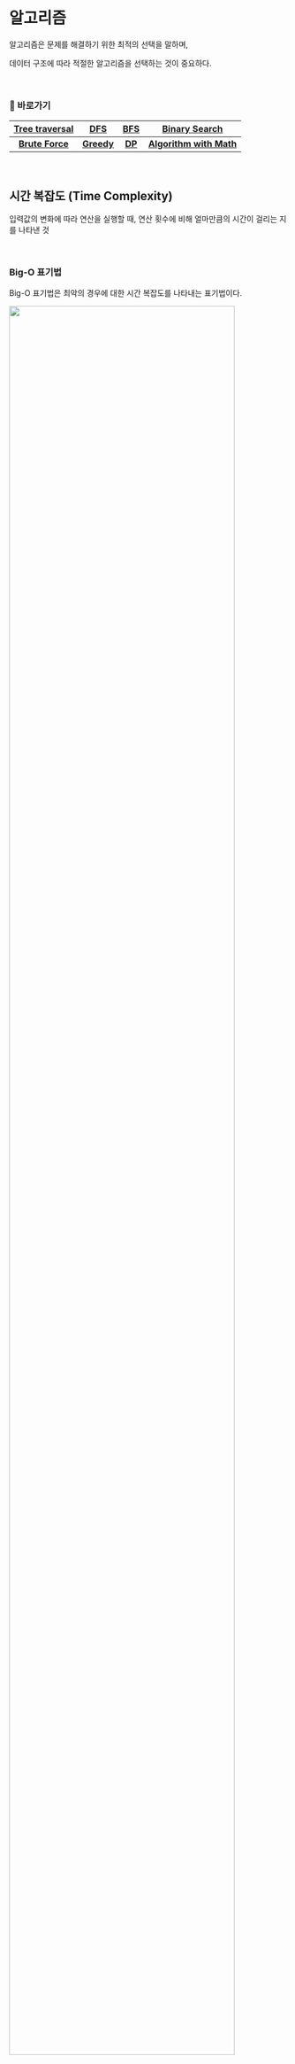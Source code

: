 # 알고리즘

알고리즘은 문제를 해결하기 위한 최적의 선택을 말하며,  

데이터 구조에 따라 적절한 알고리즘을 선택하는 것이 중요하다.

<br>

### **📌 바로가기**

| [Tree traversal](#tree-traversal)  | [DFS](#dfs-depth-first-search-깊이-우선-탐색)  | [BFS](#bfs-breadth-first-search-너비-우선-탐색)  | [Binary Search](#binary-search-algorithm-이진-탐색-알고리즘) |
|:-:|:-:|:-:|:-:|
| [**Brute Force**](#brute-force-algorithm-완전-탐색-알고리즘) | [**Greedy**](#greedy-algorithm-탐욕-알고리즘) | [**DP**](#dynamic-programming-동적-프로그래밍) | [**Algorithm with Math**](#algorithm-with-math) |

<br>

## 시간 복잡도 (Time Complexity)

입력값의 변화에 따라 연산을 실행할 때, 연산 횟수에 비해 얼마만큼의 시간이 걸리는 지를 나타낸 것

<br>

### Big-O 표기법

Big-O 표기법은 최악의 경우에 대한 시간 복잡도를 나타내는 표기법이다.

<img src = "https://miro.medium.com/max/1400/1*fmbUKjjIjEprF8tiQJWgIg.png" width = "90%"/>

<br>

#### 🔸 **O(1)**

Constant complexity라고 하며, 입력 값의 증가와 관계없이 즉시 출력값을 얻을 수 있다.

```java
String[] arr = new String[] {"A", "B", "C"};

System.out.println(arr[1]);
```

> 이외에도 ArrayList의 ```get()```, Stack과 Queue의 ```pop()```, ```poll()``` 등의 메서드가 O(1)의 시간 복잡도를 가진다.

<br>

#### 🔸 **O(n)**

Linear complexity라고 하며, 입력 값의 증가에 따라 시간 또한 같은 비율로 증가한다.

```java
String[] arr = new String[] {"A", "B", "C"};

for(String i : arr) {
  System.out.println(i);
}
```

> 이외에도 ArrayList의 ```remove()```, ```contains()``` 등 다양한 메서드 들이 O(n)의 시간 복잡도를 가진다.

<br>

#### 🔸 **O(log n)**

Logarithmic complexity라고 하며, ```O(1)``` 다음으로 빠른 시간 복잡도이다.

가장 대표적인 예시로 이진 탐색을 들 수 있다.

```java
int binarySearch1(int key, int low, int high) {
	int mid;

	if(low <= high) {
		mid = (low + high) / 2;

    // 탐색 성공
		if(key == arr[mid]) return mid;

		// 왼쪽 부분 arr[0]부터 arr[mid-1]에서 재탐색 
		else if(key < arr[mid]) return binarySearch1(key ,low, mid-1);  

		// 오른쪽 부분 - arr[mid+1]부터 arr[high]에서 재탐색 
		else return binarySearch1(key, mid+1, high); 
	}

	return -1; // 탐색 실패 
}
```
▲ _Binary Search in Java_

<br>

#### 🔸 **O(n<sup>2</sup>)**

Quadratic complexity라고 하며, 입력 값의 증가에 따라 시간이 제곱의 비율로 증가한다.

```java
int[][] edges = new int[][] {{0, 1}, {1, 3}, {2, 1}};

int max = 0;

for (int[] i : edges) {
  for (int j : i) {
    if (j > max) max = j;
  }
}
```
▲ _2차원 배열의 최댓값 구하기_

<br>

#### 🔸 **O(2<sup>n</sup>)**

Exponential complexity라고 하며, Big-O 표기법 중 가장 느린 시간 복잡도이다.

O(2<sup>n</sup>)의 시간 복잡도를 가진 알고리즘을 구현했다면, 다른 접근 방식을 찾아보자

```java
public int fibonacci(int n) {
	if(n <= 1) {
		return 1;
	}
	return fibonacci(n - 1) + fibonacci (n - 2);
}
```
▲ _피보나치 수열_

<br>

🔹 입력 값에 따른 시간 복잡도

| Complexity | 1 | 10 | 100 |
|:-----------|:--|:--|:------|
| O(1)      | 1 | 1 | 1 |
| O(log n)  | 0 | 2 | 5 |
| O(n)      | 1 | 10 | 100 |
| O(n log n) | 0 | 20 | 461 |
| O(n<sup>2</sup>) | 1 | 100 | 10000 |
| O(2<sup>n</sup>) | 1 | 1024 | 1267650600228229401496703205376 |
| O(n!)      | 1 | 3628880 | 표시 불가능 |

<br>

🔹 정렬 알고리즘의 시간 복잡도

| Sorting<br> Algorithms | Best | Average | Worst |
|:-----------|:--|:--|:------|
|Bubble Sort	|	O(n)|	O(n<sup>2</sup>)|	O(n<sup>2</sup>)|
|Heapsort		|O(n log n)|	O(n log n)	|O(n log n)|
|Insertion Sort	|	O(n)|	O(n<sup>2</sup>)|	O(n<sup>2</sup>)|
|Mergesort	|O(n log n)	|O(n log n)	|O(n log n)|
|Quicksort		|O(n log n)|	O(n log n)|	O(n<sup>2</sup>)|
|Selection Sort	|	O(n<sup>2</sup>)|	O(n<sup>2</sup>)|	O(n<sup>2</sup>)|
|Shell Sort	|	O(n)|	O(n log n<sup>2</sup>)	|O(n log n<sup>2</sup>)|
|Smooth Sort	|O(n)|	O(n log n)|	O(n log n)|

<br>

🔹 자료 구조의 시간 복잡도 (Worst Case)


|Data Structures |Search	|Insert|	Delete|
|:-|:-|:-|:-|
|Array	|O(n)|	N/A	|N/A|
|Sorted Array|	O(log n)	|O(n)|	O(n)|
|Linked List|	O(n)|	O(1)|	O(1)|
|Doubly Linked List	|O(n)|	O(1)	|O(1)|
|Stack|	O(n)	|O(1)	|O(1)|
|Hash table	|	O(n)	|O(n)|	O(n)|
|Binary Search Tree|		O(n)|	O(n)	|O(n)|
|B-Tree	|	O(log n)|	O(log n)|	O(log n)|
|Red-Black tree|	O(log n)|	O(log n)|	O(log n)|
|AVL Tree	|O(log n)|	O(log n)	|O(log n)|

<br>

💡 알고리즘 문제 풀이 시 대략적인 데이터 크기에 따른 시간 복잡도

- n ≤ 1,000,000 : O(n) or O(log n)
- n ≤ 10,000 : O(n<sup>2</sup>)
- n ≤ 500 : O(n<sup>3</sup>)

<br>

***

<br>

## Tree traversal

특정 목적을 위해 트리의 모든 노드를 한 번씩 방문하는 트리 순회

<br>

### 전위 순회 (Preorder Traverse)

Root → 왼쪽 자식 → 오른쪽 자식 순으로 순회

```java
public ArrayList<> preorder(Node root, int depth, ArrayList<> list) {
      if (root != null) {
        list.add(root.getData());
        preorder(root.getLeft(), depth + 1, list);
        preorder(root.getRight(), depth + 1, list);
      }
      return list;
    }
```
▲ _재귀를 통한 전위 순회_

<br>

### 중위 순회 (Inorder Traverse)

왼쪽 자식 → Root → 오른쪽 자식 순으로 순회

```java
public ArrayList<> inorder(Node root, int depth, ArrayList<> list) {
      if (root != null) {
        inorder(root.getLeft(), depth + 1, list);
        list.add(root.getData());
        inorder(root.getRight(), depth + 1, list);
      }
      return list;
    }
```
▲ _재귀를 통한 중위 순회_

<br>

### 후위 순회 (Postorder Traverse)

왼쪽 자식 → 오른쪽 자식 → Root 순으로 순회

```java
public ArrayList<> postorder(Node root, int depth, ArrayList<> list) {
      if (root != null) {
        postorder(root.getLeft(), depth + 1, list);
        postorder(root.getRight(), depth + 1, list);
        list.add(root.getData());
      }
      return list;
    }
```
▲ _재귀를 통한 후위 순회_

<br>

<img src = "https://mblogthumb-phinf.pstatic.net/20120331_173/rlakk11_1333202999001hceVs_JPEG/4.jpg?type=w2" width = "90%" />

위 Tree에서 전위 / 중위 / 후위 순회를 통한 노드 방문 순서는 아래와 같다.

- 전위 순회 : 0 → 1 → 3 → 7 → 8 → 4 → 9 → 10 → 2 → 5 → 11 → 6
- 중위 순회 : 7 → 3 → 8 → 1 → 9 → 4 → 10 → 0 → 11 → 5 → 2 → 6
- 후위 순회 : 7 → 8 → 3 → 9 → 10 → 4 → 1 → 11 → 5 → 6 → 2 → 0

<br>

***

<br>

## DFS / BFS (깊이 우선 탐색 / 너비 우선 탐색)

그래프 자료 구조에서 루트 노드에서 시작하여 완전 탐색을 하는 검색 알고리즘

<br>

### DFS (Depth First Search, 깊이 우선 탐색)

루트 노드(혹은 다른 임의의 노드)에서 다음 분기(branch)로 넘어가기 전에, 해당 분기를 모두 탐색하는 방법이다.  
탐색 후에는 다시 원점으로 돌아가 다른 분기를 탐색한다.

<br>

🔸 **특징**

- 자기 자신을 호출하는 순환 알고리즘의 형태 (재귀/스택)
- 그래프 탐색의 경우 어떤 노드를 방문했었는지 여부를 반드시 검사해야한다.  
  <span style = "color : gray">(검사하지 않을 경우 무한루프에 빠질 수 있다)</span>
  > ex) visit[index] = true;
- 모든 노드를 방문하고자 할 때 DFS를 선택한다.
- 최단 거리를 구하는 문제 중 장애물이 있는 경우에는 DFS가 유리하다.
- BFS보다 간단하다.
- 검색 속도 자체는 BFS에 비해서 느리다.

<br>

```java
// dfs, 재귀, 인접 행렬, i 정점부터 시작한다.    
public static void dfs(int i) {		
    visit[i] = true;		
	
    for(int j=1; j<n+1; j++) {			
        if(map[i][j] == 1 && visit[j] == false) {				
          dfs(j);			
        }		
    }	
}
```
▲ _재귀를 통한 DFS 구현_

<br>
<details>
<summary> &ensp; ✔︎ DFS Sample Questions</summary>
<div markdown="1">
<br>

📌 **BAEKJOON**
| 레벨 | ID | 제목 |
|:--:|:--:|:--:|
| <img src = "https://static.solved.ac/tier_small/9.svg" height = "20"> | 11724 | 연결 요소의 갯수 |
| <img src = "https://static.solved.ac/tier_small/9.svg" height = "20"> | 1012 | 유기농 배추 |
| <img src = "https://static.solved.ac/tier_small/9.svg" height = "20"> | 1743 | 음식물 피하기 |
| <img src = "https://static.solved.ac/tier_small/9.svg" height = "20"> | 10552 | DOM |
| <img src = "https://static.solved.ac/tier_small/10.svg" height = "20"> | 2667 | 단지 번호 붙이기 |
| <img src = "https://static.solved.ac/tier_small/10.svg" height = "20"> | 2583 | 영역 구하기 |
| <img src = "https://static.solved.ac/tier_small/10.svg" height = "20"> | 11403 | 경로 찾기 ⭐️ |
| <img src = "https://static.solved.ac/tier_small/10.svg" height = "20"> | 2468 | 안전 영역 ⭐️ |
| <img src = "https://static.solved.ac/tier_small/11.svg" height = "20"> | 10026 | 적록색약 |
| <img src = "https://static.solved.ac/tier_small/13.svg" height = "20"> | 9466 | 팀 프로젝트 |
| <img src = "https://static.solved.ac/tier_small/18.svg" height = "20"> | 10265 | MT ⭐️ |

### 📋 [더 많은 문제](https://solved.ac/search?query=tag%3Adfs)

</div>
</details>

<br><br>

### BFS (Breadth First Search, 너비 우선 탐색)

루트 노드(혹은 다른 임의의 노드)에서 시작한 인접 노드를 먼저 탐색하는 방법이다.

<br>

🔸 **특징**

- BFS는 재귀적으로 동작하지 않는다.
- 그래프 탐색의 경우 어떤 노드를 방문했었는지 여부를 반드시 검사해야한다.  
  <span style = "color : gray">(검사하지 않을 경우 무한루프에 빠질 수 있다)</span>
  > ex) visit[index] = true;
- BFS는 방문한 노드들을 차례로 저장한 후 꺼낼 수 있는 자료 구조인 큐를 사용한다.  
  > 즉, 선입선출 원칙으로 탐색
- 깊게(deep) 탐색하기 전에 넓게(wide) 탐색하는 방법이다.
- 두 노드 사이의 최단 경로 혹은 임의의 경로를 찾고 싶을 때 주로 사용한다.

<br>

```java
// bfs, q사용, 인접행렬, i 정점부터 시작한다.	
public static void bfs(int i) {		
    Queue<Integer> q = new LinkedList<>();		
    q.offer(i);		
    visit[i] = true;		

    while(!q.isEmpty()) {			
        int temp = q.poll();			
		
        for(int j=1; j<n+1; j++) {				
            if(map[temp][j] == 1 && visit[j] == false) {					
                q.offer(j);					
                visit[j] = true;				
            }			
        }		
    }	
}
```
▲ _Queue를 통한 BFS 구현_

<br>
<details>
<summary> &ensp; ✔︎ BFS Sample Questions</summary>
<div markdown="1">
<br>

📌 **BAEKJOON**
| 레벨 | ID | 제목 |
|:--:|:--:|:--:|
| <img src = "https://static.solved.ac/tier_small/9.svg" height = "20"> | 1260 | DFS와 BFS |
| <img src = "https://static.solved.ac/tier_small/9.svg" height = "20"> | 2644 | 촌수 계산 |
| <img src = "https://static.solved.ac/tier_small/10.svg" height = "20"> | 2178 | 미로 탐색 |
| <img src = "https://static.solved.ac/tier_small/10.svg" height = "20"> | 7562 | 나이트의 이동 |
| <img src = "https://static.solved.ac/tier_small/10.svg" height = "20"> | 1697 | 숨바꼭질 |
| <img src = "https://static.solved.ac/tier_small/11.svg" height = "20"> | 6593 | 상범 빌딩 |
| <img src = "https://static.solved.ac/tier_small/11.svg" height = "20"> | 7576 | 토마토 |
| <img src = "https://static.solved.ac/tier_small/11.svg" height = "20"> | 5014 | 스타트링크 |
| <img src = "https://static.solved.ac/tier_small/12.svg" height = "20"> | 3055 | 탈출 ⭐️ |
| <img src = "https://static.solved.ac/tier_small/12.svg" height = "20"> | 5427 | 불 ⭐️ |
| <img src = "https://static.solved.ac/tier_small/12.svg" height = "20"> | 16397 | 탈출 |
| <img src = "https://static.solved.ac/tier_small/12.svg" height = "20"> | 9019 | DSLR ⭐️ |
| <img src = "https://static.solved.ac/tier_small/13.svg" height = "20"> | 2206 | 벽 부수고 이동하기 ⭐️ |
| <img src = "https://static.solved.ac/tier_small/13.svg" height = "20"> | 1039 | 교환 ⭐️ |
| <img src = "https://static.solved.ac/tier_small/14.svg" height = "20"> | 1525 | 퍼즐 ⭐️ |

### 📋 [더 많은 문제](https://solved.ac/search?query=tag%3Abfs%20)

</div>
</details>

<br>

***

<br>

## Brute Force Algorithm (완전 탐색 알고리즘)

완전 탐색 알고리즘은 가능한 모든 경우의 수를 대입하여 해결하는 무차별 대입 방법을 나타내는 알고리즘이다.

🔸 완전 탐색 알고리즘을 사용하는 경우

1. 프로세스 속도를 높이는데 사용할 수 있는 다른 알고리즘이 없을 때 사용

2. 문제를 해결하는 여러 솔루션이 있고 각 솔루션을 확인해야 할 때 사용

<br>

> 💡 Brute Force를 활용한 알고리즘  
> 
> - 순차 검색 알고리즘(Sequential Search)
> - 문열 매칭 알고리즘(Brute-Force String Matching)
> - 선택 정렬 알고리즘(Selection Sort)
> - 버블 정렬 알고리즘(Bubble Sort)
> - 동적 프로그래밍(Dynamic Programming, DP)
> - 트리 구조의 완전 탐색 알고리즘 (BFS, DFS)

<br>
<details>
<summary> &ensp; ✔︎ Brute Force Algorithm Sample Questions</summary>
<div markdown="1">
<br>

📌 **BAEKJOON**
| 레벨 | ID | 제목 |
|:--:|:--:|:--:|
| <img src = "https://static.solved.ac/tier_small/4.svg" height = "20"> | 2231 | 분해합 |
| <img src = "https://static.solved.ac/tier_small/5.svg" height = "20"> | 2309 | 일곱 난쟁이 |
| <img src = "https://static.solved.ac/tier_small/5.svg" height = "20"> | 10448 | 유레카 이론 |
| <img src = "https://static.solved.ac/tier_small/7.svg" height = "20"> | 1018 | 체스판 다시 칠하기 |
| <img src = "https://static.solved.ac/tier_small/8.svg" height = "20"> | 2503 | 숫자 야구 |
| <img src = "https://static.solved.ac/tier_small/9.svg" height = "20"> | 3085 | 사탕게임 |
| <img src = "https://static.solved.ac/tier_small/9.svg" height = "20"> | 1182 | 부분 수열의 합 ⭐️ |

### 📋 [더 많은 문제](https://solved.ac/search?query=tag%3Abruteforcing%20)

</div>
</details>

<br>

***

<br>

## Greedy Algorithm (탐욕 알고리즘)

선택의 순간마다 당장 눈앞에 보이는 최적의 상황만을 쫓아 최종적인 해답에 도달하는 방법  
항상 최적의 결과를 도출하지는 않지만, 최적에 가까운 값을 빠르게 도출해낼 수 있다는 장점이 있다.

🔸 탐욕 알고리즘의 문제 해결 단계

1. 선택 절차(Selection Procedure)  
   현재 상태에서의 최적의 해답을 선택

2. 적절성 검사(Feasibility Check)  
   선택된 해가 문제의 조건을 만족하는지 검사

3. 해답 검사(Solution Check)  
   원래의 문제가 해결되었는지 검사하고, 해결되지 않았다면 선택 절차로 돌아가 위의 과정을 반복

<br>

🔸 탐욕 알고리즘을 적용할 수 있는 조건

1. 탐욕적 선택 속성(Greedy Choice Property)  
   앞의 선택이 이후의 선택에 영향을 주지 않아야 한다.
2. 최적 부분 구조(Optimal Substructure)  
   문제에 대한 최종 해결 방법은 부분 문제에 대한 최적 문제 해결 방법으로 구성된다.

<br>

<img src = "https://images.slideplayer.com/13/3937168/slides/slide_3.jpg" width = "80%"/>

> 최적의 해답 ```20센트```를 선택하고, 다음 ```20센트```는 들어갈 수 없으니 ```10센트```를 선택하는 식으로 문제를 해결하는 방식이다.

<br>
<details>
<summary> &ensp; ✔︎ Greedy Algorithm Sample Questions</summary>
<div markdown="1">
<br>

📌 **BAEKJOON**
| 레벨 | ID | 제목 |
|:--:|:--:|:--:|
| <img src = "https://static.solved.ac/tier_small/5.svg" height = "20"> | 4796 | 캠핑 |
| <img src = "https://static.solved.ac/tier_small/6.svg" height = "20"> | 17509 | And the Winner Is... Ourselves! |
| <img src = "https://static.solved.ac/tier_small/7.svg" height = "20"> | 11047 | 동전 0 |
| <img src = "https://static.solved.ac/tier_small/8.svg" height = "20"> | 1449 | 수리공 항승 |
| <img src = "https://static.solved.ac/tier_small/10.svg" height = "20"> | 1931 | 회의실 배정 |
| <img src = "https://static.solved.ac/tier_small/11.svg" height = "20"> | 11000 | 강의실 배정 |
| <img src = "https://static.solved.ac/tier_small/11.svg" height = "20"> | 2212 | 센서 |
| <img src = "https://static.solved.ac/tier_small/11.svg" height = "20"> | 15748 | Rest Stops ⭐️ |
| <img src = "https://static.solved.ac/tier_small/13.svg" height = "20"> | 13904 | 과제 ⭐️ |
| <img src = "https://static.solved.ac/tier_small/13.svg" height = "20"> | 1493 | 박스 채우기 ⭐️ |
| <img src = "https://static.solved.ac/tier_small/15.svg" height = "20"> | 1700 | 멀티탭 스케줄링 |

### 📋 [더 많은 문제](https://solved.ac/search?query=tag%3Agreedy%20)

</div>
</details>


<br>

***

<br>

## Binary Search Algorithm (이진 탐색 알고리즘)

정렬된 상태의 데이터를 절반씩 범위를 나눠 분할 정복기법으로 특정 값을 찾아내는 알고리즘

<br>

### 📋 [이진 탐색 알고리즘의 구현](#🔸-olog-n)

<br>
<details>
<summary> &ensp; ✔︎ Binary Search Algorithm Sample Questions</summary>
<div markdown="1">
<br>

📌 **BAEKJOON**
| 레벨 | ID | 제목 |
|:--:|:--:|:--:|
| <img src = "https://static.solved.ac/tier_small/8.svg" height = "20"> | 2512 | 예산 |
| <img src = "https://static.solved.ac/tier_small/9.svg" height = "20"> | 2805 | 나무 자르기 |
| <img src = "https://static.solved.ac/tier_small/9.svg" height = "20"> | 6236 | 용돈 관리 |
| <img src = "https://static.solved.ac/tier_small/9.svg" height = "20"> | 1654 | 랜선 자르기 |
| <img src = "https://static.solved.ac/tier_small/10.svg" height = "20"> | 2343 | 기타 레슨 |
| <img src = "https://static.solved.ac/tier_small/12.svg" height = "20"> | 2110 | 공유기 설치 |
| <img src = "https://static.solved.ac/tier_small/12.svg" height = "20"> | 16434 | 드래곤 앤 던전 ⭐️ |
| <img src = "https://static.solved.ac/tier_small/14.svg" height = "20"> | 15732 | 도토리 숨기기 ⭐️ |
| <img src = "https://static.solved.ac/tier_small/14.svg" height = "20"> | 1300 | K번째 수 ⭐️ |

### 📋 [더 많은 문제](https://solved.ac/search?query=tag%3Abinary_search%20)

</div>
</details>

<br>

***

<br>

## Dynamic Programming (동적 프로그래밍)

주어진 문제를 여러 개의 부분으로 나누어 푼 다음, 그 결과들로 주어진 문제를 해결하는 알고리즘

단, 분할 정복과 다르게 **하나의 문제를 한 번만 푼다는 점**에서 다르다.

중복에 대한 문제를 메모이제이션(Memoization)을 통해 해결하며,  
Greedy 알고리즘보다 폭 넓은 범위에서 근사치가 아닌 **정확한 값**을 얻어낸다.

> ex) 피보나치 수열 재귀 문제 해결 (이미 계산된 결과는 저장)

<br>

```java
public int fib(int n) {
  if(n < 2) return n;

  return fib(n - 2) + fib(n - 1);
}
```
▲ _일반 피보나치 수열_

<br>

피보나치 수열의 단점으로 꼽히는 문제는 재귀 호출에 의한 O(2<sup>n</sup>)의 시간 복잡도이다.

<br>

<img src = "https://img1.daumcdn.net/thumb/R1280x0/?scode=mtistory2&fname=https%3A%2F%2Fblog.kakaocdn.net%2Fdn%2FufkZW%2FbtraTbd0GQF%2FkUnH9bbEB4UK5rK59OGc4K%2Fimg.png" width = "90%"/>

▲ _fib(5)를 실행했을 때, 발생하는 재귀_

<br>

위의 사진에서만 보더라도 fib(2)에 대한 값이 저장되어 있지 않아서  
fib(2)가 불필요한 재귀를 반복하는 것을 볼 수 있다.

<br>

```java
int fib(int n){
  if(n < 2) return n;

  // 값이 존재하면 재귀호출 하지 않고 리턴
  if(dp[n] != 0) return dp[n];

  // 존재하지 않는다면 재귀호출 하여 값을 보관
  dp[n] = fib(n - 2) + fib(n - 1);

  return dp[n];
 }
```
▲ _Memoization을 통한 피보나치 수열_

<br>

만약 ```dp[n]```에 해당 값이 저장되어 있다면, 재귀호출을 하지 않고 해당 값을 리턴하기 때문에  
위의 코드는 O(n)의 시간 복잡도를 가지게 된다.

<br>
<details>
<summary> &ensp; ✔︎ Dynamic Programming Sample Questions</summary>
<div markdown="1">
<br>

📌 **BAEKJOON**
| 레벨 | ID | 제목 |
|:--:|:--:|:--:|
| <img src = "https://static.solved.ac/tier_small/8.svg" height = "20"> | 1463 | 1로 만들기 |
| <img src = "https://static.solved.ac/tier_small/8.svg" height = "20"> | 2193 | 이진수 |
| <img src = "https://static.solved.ac/tier_small/8.svg" height = "20"> | 1904 | 01타일 |
| <img src = "https://static.solved.ac/tier_small/8.svg" height = "20"> | 11726 | 2xn 타일링 |
| <img src = "https://static.solved.ac/tier_small/8.svg" height = "20"> | 11727 | 2xn 타일링 2 |
| <img src = "https://static.solved.ac/tier_small/8.svg" height = "20"> | 11051 | 이항 계수 2  |
| <img src = "https://static.solved.ac/tier_small/9.svg" height = "20"> | 1699 | 제곱수의 합  |
| <img src = "https://static.solved.ac/tier_small/9.svg" height = "20"> | 11055 | 가장 큰 증가 부분 수열 ⭐️ |
| <img src = "https://static.solved.ac/tier_small/10.svg" height = "20"> | 9465 | 스티커 |
| <img src = "https://static.solved.ac/tier_small/10.svg" height = "20"> | 11052 | 카드 구매하기  |
| <img src = "https://static.solved.ac/tier_small/10.svg" height = "20"> | 10844 | 쉬운 계단 수  |
| <img src = "https://static.solved.ac/tier_small/10.svg" height = "20"> | 11057 | 오르막 수  |
| <img src = "https://static.solved.ac/tier_small/11.svg" height = "20"> | 2294 | 동전 2  |
| <img src = "https://static.solved.ac/tier_small/11.svg" height = "20"> | 12865 | 평범한 배낭 ⭐️ |
| <img src = "https://static.solved.ac/tier_small/11.svg" height = "20"> | 16500 | 문자열 판별 ⭐️ |

### 📋 [더 많은 문제](https://solved.ac/search?query=tag%3Adp)

</div>
</details>

<br>

***

<br>

## Algorithm with Math

<br>

### 최대공약수 (Greatest Common Divisor, GCD)

> 0이 아닌 2개 이상의 정수의 공통 약수 중 가장 큰 수

<br>

### 최소 공배수 (Least Common Multiple, LCM) 

> 0이 아닌 2개 이상의 정수의 양의 공배수 중 가장 작은 수

<br>

```java
int num1 = 8;
int num2 = 12;

int gcd = 0;  // 최대 공약수

for(int i = 1; i <= num1 && i <= num2; i++) {
  if(num1 % i == 0 && num2 % i == 0) {
    max = i;
  }
}

int lcm = (num1 * num2) / gcd;  // 최소 공배수

// 최대 공약수
System.out.println(gcd);

// 최소 공배수
System.out.println(lcm);
```

▲ _쉽게 풀 수 있는 방법_

<br>

```java
/*
반복문을 통한 유클리드 호제법의 구현
*/

int gcd(int a, int b) {
  if (a < b) {  // 유클리드 호제법의 조건
    // a를 b로 나누어야 하기 때문에 b가 더 크다면 a와 b를 바꿔준다.
    int temp = a;
    a = b;
    b = temp;
  } 
  while(b != 0) { // 유클리드 호제법
    int r = a % b;
    a = b;
    b = r;
  }
  return a; // 최대 공약수
}

int lcm(int a, int b) {
  return (a * b) / gcd(a, b); // 최소 공배수
}


/*
재귀를 통한 유클리드 호제법의 구현
*/

int gcd(int a, int b) {
  // 큰 숫자를 작은 숫자로 나눈 나머지 r
  int r = a % b;

  // r이 0이 되면 나누게 된 작은 숫자 b가 최대 공약수이다.
  if (r == 0) return b;

  // r이 0이 되지 않으면 작은 수 -> 큰 수, 나머지 -> 작은 수로 옮겨 계산한다.
  return gcd(b, r);
}
```

▲ _유클리드 호제법_

<br>

### 조합 (Combination)

<br>

> 서로 다른 n개에서 **순서 없이** r개를 뽑는 경우의 수

```java
public class AlgorithmStudy {
   public static void combination(int[] arr, boolean[] visited, int start, int depth, int r){
      if(depth == r){
         for(int i=0; i<arr.length; i++){
            if(visited[i]) System.out.print(arr[i]);
         }
         System.out.println();
         return;
      }
      for(int i=start; i<arr.length; i++){
         if(!visited[i]){
            visited[i] = true;
            combination(arr, visited, i+1, depth+1, r);
            visited[i] = false;
         }
      }
   }

   public static void main(String[] args){
      int[] arr = {1, 2, 3};
      int r = 2;
      combination(arr, new boolean[arr.length], 0, 0, r);
   }
}
```

<br>

### 순열 (Permutation)

<br>

> 서로 다른 n개에서 r개를 뽑아서 **정렬**하는 경우의 수 (nPr)  
> 
> 순서가 존재한다.

```java
public class AlgorithmwithMath {
   public static void permutation(int[] arr, int[] out, boolean[] visited, int depth, int r){
      if(depth == r){
         for(int num: out) System.out.print(num);
            System.out.println();
            return;
      }
      for(int i=0; i<arr.length; i++){
         if(!visited[i]){
            visited[i] = true;
            out[depth] = arr[i];
            permutation(arr, out, visited, depth+1, r);
            visited[i] = false;
         }
      }
   }

   public static void main(String[] args){
      int[] arr = {1, 2, 3};
      int r = 2;
      permutation(arr, new int[r], new boolean[arr.length], 0, r);
   }
}
```

<br>

### 멱집합 (Power Set)

> 해당 집합의 모든 부분 집합을 모아둔 집합 (주로 집합을 사용하여 해결)
>
> ex) 집합 {1, 2, 3}의  
> 부분 집합 : {}, {1}, {2}, {3}, {1, 2}, {1, 3}, {2, 3}, {1, 2, 3}  
> 멱집합 : { {}, {1}, {2}, {3}, {1, 2}, {1, 3}, {2, 3}, {1, 2, 3} }

<br>

```java
int[] nums = { 1, 2, 3 };

// 최대 원소의 개수
int max_cnt;

// 각 부분 집합을 저장할 배열
int[] subset;

public void main(String[] args) {
  // 원소를 선택하는 개수 0 ~ 3개.
   for (int i = 0; i <= 3; i++) {
      max_cnt = i;
      subset = new int[i];
      // 대상 집합에서 원소를 0 ~ 3개를 선택하는 조합을 모두 구한다.
      Combination(0, 0);
   }
}

private void Combination(int cnt, int k) {
   if (cnt == max_cnt) {
      System.out.println(Arrays.toString(subset));
      return;
   }
   for (int i = k; i < nums.length; i++) {
      subset[cnt] = nums[i];
      Combination(cnt + 1, i + 1);
   }
}
```


<br><br>

***

_2022.09.29. Update_

_2022.09.28. Update_

_2022.09.27. Update_

_2022.09.26. Update_
